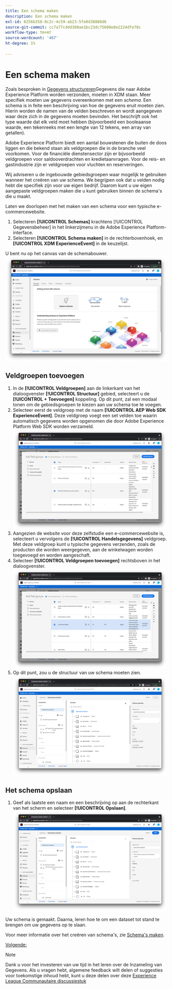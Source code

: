 ```yaml
---
title: Een schema maken
description: Een schema maken
exl-id: 0256b358-0c2c-4c59-ab23-5fe0d38880d6
source-git-commit: cc7a77c4dd380ae1bc23dc75608e8e2224dfe78c
workflow-type: tm+mt
source-wordcount: '467'
ht-degree: 1%

---
```


# Een schema maken

Zoals besproken in [Gegevens structureren](../structuring-your-data.md)Gegevens die naar Adobe Experience Platform worden verzonden, moeten in XDM staan. Meer specifiek moeten uw gegevens overeenkomen met een _schema_. Een schema is in feite een beschrijving van hoe de gegevens eruit moeten zien. Hierin worden de namen van de velden beschreven en wordt aangegeven waar deze zich in de gegevens moeten bevinden. Het beschrijft ook het type waarde dat elk veld moet hebben (bijvoorbeeld een booleaanse waarde, een tekenreeks met een lengte van 12 tekens, een array van getallen).

Adobe Experience Platform biedt een aantal bouwstenen die buiten de doos liggen en die bekend staan als veldgroepen die in de branche veel voorkomen. Voor de financiële dienstensector zijn er bijvoorbeeld veldgroepen voor saldooverdrachten en kredietaanvragen. Voor de reis- en gastindustrie zijn er veldgroepen voor vluchten en reserveringen.

Wij adviseren u de ingebouwde gebiedsgroepen waar mogelijk te gebruiken wanneer het creëren van uw schema. We begrijpen ook dat u velden nodig hebt die specifiek zijn voor uw eigen bedrijf. Daarom kunt u uw eigen aangepaste veldgroepen maken die u kunt gebruiken binnen de schema&#39;s die u maakt.

Laten we doorlopen met het maken van een schema voor een typische e-commercewebsite.

1. Selecteren **[!UICONTROL Schemas]** krachtens [!UICONTROL Gegevensbeheer] in het linkerzijmenu in de Adobe Experience Platform-interface.
1. Selecteren **[!UICONTROL Schema maken]** in de rechterbovenhoek, en **[!UICONTROL XDM ExperienceEvent]** in de keuzelijst.

U bent nu op het canvas van de schemabouwer.
![Schemaweergave](../assets/schemas-view.png)

## Veldgroepen toevoegen

1. In de **[!UICONTROL Veldgroepen]** aan de linkerkant van het dialoogvenster **[!UICONTROL Structuur]** gebied, selecteert u de **[!UICONTROL + Toevoegen]** koppeling. Op dit punt, zal een modaal tonen om de gebiedsgroepen te kiezen aan uw schema toe te voegen.
1. Selecteer eerst de veldgroep met de naam **[!UICONTROL AEP Web SDK ExperienceEvent]**. Deze veldgroep voegt een set velden toe waarin automatisch gegevens worden opgenomen die door Adobe Experience Platform Web SDK worden verzameld.
   ![Mengsel van AEP Web SDK](../assets/aep-web-sdk-mixin.png)
1. Aangezien de website voor deze zelfstudie een e-commercewebsite is, selecteert u vervolgens de **[!UICONTROL Handelsgegevens]** veldgroep. Met deze veldgroep kunt u typische gegevens verzenden, zoals de producten die worden weergegeven, aan de winkelwagen worden toegevoegd en worden aangeschaft.
1. Selecteer **[!UICONTROL Veldgroepen toevoegen]** rechtsboven in het dialoogvenster.
   ![Mengsel van handelsdetails](../assets/commerce-details-mixin.png)
1. Op dit punt, zou u de structuur van uw schema moeten zien.
   ![Schema met mengsels](../assets/schema-with-mixins.png)

## Het schema opslaan

1. Geef als laatste een naam en een beschrijving op aan de rechterkant van het scherm en selecteer **[!UICONTROL Opslaan]**.
   ![Schema met naam en beschrijving](../assets/schema-name-description.png)

Uw schema is gemaakt. Daarna, leren hoe te om een dataset tot stand te brengen om uw gegevens op te slaan.

Voor meer informatie over het creëren van schema&#39;s, zie [Schema&#39;s maken](/help/platform/schemas/create-schemas.md).

[Volgende: ](create-a-dataset.md)

>[!NOTE]
>
>Dank u voor het investeren van uw tijd in het leren over de Inzameling van Gegevens. Als u vragen hebt, algemene feedback wilt delen of suggesties voor toekomstige inhoud hebt, kunt u deze delen over deze [Experience League Communautaire discussiestuk](https://experienceleaguecommunities.adobe.com/t5/adobe-experience-platform-launch/tutorial-discussion-use-adobe-experience-platform-data/m-p/543877)
